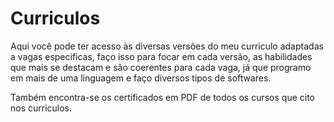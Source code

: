 # Curriculos
Aqui você pode ter acesso às diversas versões do meu curriculo adaptadas a vagas especificas, faço isso para focar em cada versão, as habilidades que mais se destacam e são coerentes para cada vaga, já que programo em mais de uma linguagem e faço diversos tipos de softwares.

Também encontra-se os certificados em PDF de todos os cursos que cito nos curriculos.
